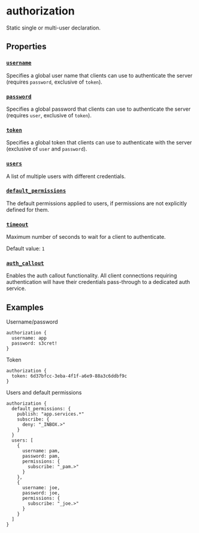 # authorization

Static single or multi-user declaration.

## Properties

### [`username`](username/README.md)

Specifies a global user name that clients can use to authenticate
the server (requires `password`, exclusive of `token`).

### [`password`](password/README.md)

Specifies a global password that clients can use to authenticate
the server (requires `user`, exclusive of `token`).

### [`token`](token/README.md)

Specifies a global token that clients can use to authenticate with
the server (exclusive of `user` and `password`).

### [`users`](users/README.md)

A list of multiple users with different credentials.

### [`default_permissions`](default_permissions/README.md)

The default permissions applied to users, if permissions are
not explicitly defined for them.

### [`timeout`](timeout/README.md)

Maximum number of seconds to wait for a client to authenticate.

Default value: `1`

### [`auth_callout`](auth_callout/README.md)

Enables the auth callout functionality.
All client connections requiring authentication will have
their credentials pass-through to a dedicated auth service.

## Examples

Username/password
```
authorization {
  username: app
  password: s3cret!
}

```
Token
```
authorization {
  token: 6d37bfcc-3eba-4f1f-a6e9-88a3c6ddbf9c
}

```
Users and default permissions
```
authorization {
  default_permissions: {
    publish: "app.services.*"
    subscribe: {
      deny: "_INBOX.>"
    }
  }
  users: [
    {
      username: pam,
      password: pam,
      permissions: {
        subscribe: "_pam.>"
      }
    },
    {
      username: joe,
      password: joe,
      permissions: {
        subscribe: "_joe.>"
      }
    }
  ]
}

```

